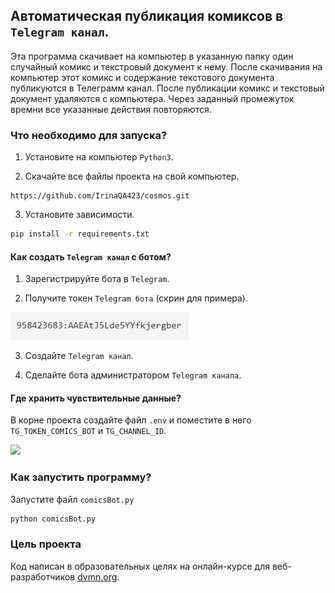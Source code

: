 
## Автоматическая публикация комиксов в `Telegram канал`.

Эта программа скачивает на компьютер в указанную папку один случайный  комикс и текстровый  документ  к  нему. После  скачивания на  компьютер этот  комикс и содержание  текстового документа публикуются  в  Телеграмм канал. После  публикации  комикс и  текстовый  документ  удаляются  с компьютера. Через заданный  промежуток  времни все указанные  действия  повторяются.

### Что необходимо для  запуска? 

1. Установите на компьютер `Python3`.

2. Скачайте все файлы проекта на свой компьютер.

```
https://github.com/IrinaQA423/cosmos.git
```

3. Установите зависимости.

```sh
pip install -r requirements.txt
```

#### Как создать `Telegram канал` с ботом?

1. Зарегистрируйте бота в `Telegram`.

2. Получите токен `Telegram бота` (скрин для примера).

![](https://github.com/IrinaQA423/gists1/blob/main/Screenshot_18.png?raw=true)

3. Создайте `Telegram канал`.

4. Сделайте  бота  администратором  `Telegram канала`.

#### Где  хранить чувствительные данные?

В корне проекта создайте файл `.env` и поместите в него `TG_TOKEN_COMICS_BOT` и `TG_CHANNEL_ID`. 

![](https://github.com/IrinaQA423/gists1/blob/main/Screenshot26.png?raw=true)

### Как запустить  программу?

Запустите файл `comicsBot.py`

```sh
python comicsBot.py
```

### Цель проекта

Код написан в образовательных целях на онлайн-курсе для веб-разработчиков [dvmn.org](https://dvmn.org).
